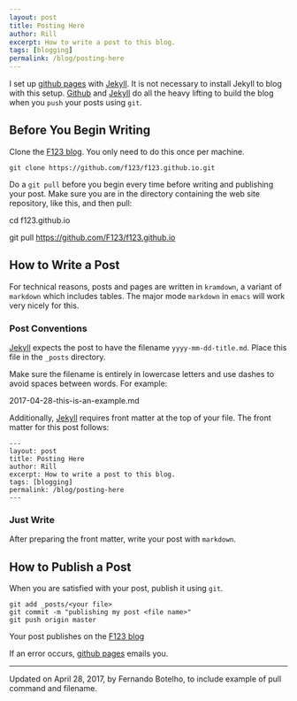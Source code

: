 ```yaml
---
layout: post
title: Posting Here
author: Rill
excerpt: How to write a post to this blog.
tags: [blogging]
permalink: /blog/posting-here
---
```


I set up [github pages][github pages] with [Jekyll][jekyll]. It is not
necessary to install Jekyll to blog with this
setup. [Github][github pages] and [Jekyll][jekyll] do all the heavy
lifting to build the blog when you `push` your posts using `git`.

Before You Begin Writing
------------------------

Clone the [F123 blog][f123blog]. You only need to do this once per machine.

    git clone https://github.com/f123/f123.github.io.git    
	
Do a `git pull` before you begin every time before writing and
publishing your post. Make sure you are in the directory containing the web site repository, like this, and then pull:

cd f123.github.io

git pull https://github.com/F123/f123.github.io

How to Write a Post
-------------------

For technical reasons, posts and pages are written in `kramdown`, a
variant of `markdown` which includes tables. The major mode `markdown`
in `emacs` will work very nicely for this.


### Post Conventions ###

[Jekyll][jekyll] expects the post to have the filename
`yyyy-mm-dd-title.md`. Place this file in the `_posts` directory.

Make sure the filename is entirely in lowercase letters and use dashes to avoid spaces between words. For example:

2017-04-28-this-is-an-example.md

Additionally, [Jekyll][jekyll] requires front matter at the top of
your file. The front matter for this post  follows:

    ---
    layout: post
    title: Posting Here
    author: Rill
    excerpt: How to write a post to this blog.
    tags: [blogging]
    permalink: /blog/posting-here
    ---

### Just Write ###

After preparing the front matter, write your post with `markdown`.

How to Publish a Post
---------------------

When you are satisfied with your post, publish it using `git`.

    git add _posts/<your file>
    git commit -m "publishing my post <file name>"
    git push origin master

Your post publishes on the [F123 blog][f123blog]

If an error occurs, [github pages][github pages] emails you.

[github pages]: https://guides.github.com/features/pages/  "github pages"

[jekyll]: http://jekyllrb.com/ "Jekyll"


[f123blog]: https://f123.github.io/ "F123 blog"

---
Updated on April 28, 2017, by Fernando Botelho, to include example of pull command and filename.

